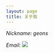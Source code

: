 ```yaml
---
layout: page
title: 关于我
---
```


<i class="fa fa-user"> Nickname: geons</i>

<i class="fa fa-envelope"> Email: <img src="http://t1.aixinxi.net/o_1creviju1175lgg61c4u14r31boma.png-w.jpg"></img></i>
